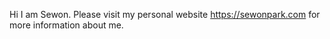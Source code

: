 Hi I am Sewon. Please visit my personal website https://sewonpark.com for more information about me.

<!---
park-sewon/park-sewon is a ✨ special ✨ repository because its `README.md` (this file) appears on your GitHub profile.
You can click the Preview link to take a look at your changes.
--->
